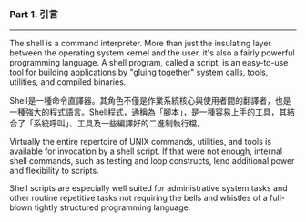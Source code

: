 ### Part 1. 引言
---

The shell is a command interpreter. More than just the insulating layer between the operating system kernel 
and the user, it's also a fairly powerful programming language. A shell program, called a script, 
is an easy-to-use tool for building applications by "gluing together" system calls, tools, utilities, 
and compiled binaries. 

Shell是一種命令直譯器。其角色不僅是作業系統核心與使用者間的翻譯者，也是一種強大的程式語言。Shell程式，通稱為「腳本」，是一種容易上手的工具，其結合了「系統呼叫」、工具及一些編譯好的二進制執行檔。

Virtually the entire repertoire of UNIX commands, utilities, and tools is available for invocation by a shell script.
If that were not enough, internal shell commands, such as testing and loop constructs, 
lend additional power and flexibility to scripts. 

Shell scripts are especially well suited for administrative system tasks and other routine repetitive 
tasks not requiring the bells and whistles of a full-blown tightly structured programming language.
